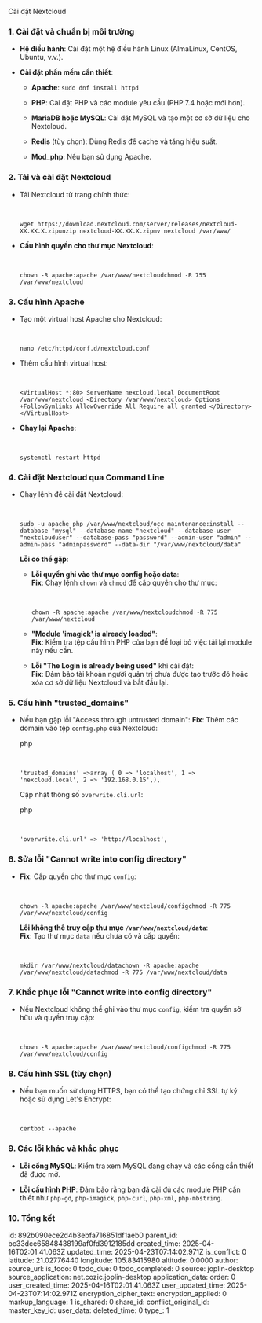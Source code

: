 Cài đặt Nextcloud

### 1\. **Cài đặt và chuẩn bị môi trường**

- **Hệ điều hành**: Cài đặt một hệ điều hành Linux (AlmaLinux, CentOS, Ubuntu, v.v.).
    
- **Cài đặt phần mềm cần thiết**:
    
    - **Apache**: `sudo dnf install httpd`
        
    - **PHP**: Cài đặt PHP và các module yêu cầu (PHP 7.4 hoặc mới hơn).
        
    - **MariaDB hoặc MySQL**: Cài đặt MySQL và tạo một cơ sở dữ liệu cho Nextcloud.
        
    - **Redis** (tùy chọn): Dùng Redis để cache và tăng hiệu suất.
        
    - **Mod_php**: Nếu bạn sử dụng Apache.
        

### 2\. **Tải và cài đặt Nextcloud**

- Tải Nextcloud từ trang chính thức:
    
    &nbsp;
    
    `wget https://download.nextcloud.com/server/releases/nextcloud-XX.XX.X.zipunzip nextcloud-XX.XX.X.zipmv nextcloud /var/www/`
    
- **Cấu hình quyền cho thư mục Nextcloud**:
    
    &nbsp;
    
    `chown -R apache:apache /var/www/nextcloudchmod -R 755 /var/www/nextcloud`
    

### 3\. **Cấu hình Apache**

- Tạo một virtual host Apache cho Nextcloud:
    
    &nbsp;
    
    `nano /etc/httpd/conf.d/nextcloud.conf`
    
- Thêm cấu hình virtual host:
    
    &nbsp;
    
    `<VirtualHost *:80> ServerName nexcloud.local DocumentRoot /var/www/nextcloud <Directory /var/www/nextcloud> Options +FollowSymlinks AllowOverride All Require all granted </Directory></VirtualHost>`
    
- **Chạy lại Apache**:
    
    &nbsp;
    
    `systemctl restart httpd`
    

### 4\. **Cài đặt Nextcloud qua Command Line**

- Chạy lệnh để cài đặt Nextcloud:
    
    &nbsp;
    
    `sudo -u apache php /var/www/nextcloud/occ maintenance:install --database "mysql" --database-name "nextcloud" --database-user "nextclouduser" --database-pass "password" --admin-user "admin" --admin-pass "adminpassword" --data-dir "/var/www/nextcloud/data"`
    
    **Lỗi có thể gặp**:
    
    - **Lỗi quyền ghi vào thư mục config hoặc data**:  
        **Fix**: Chạy lệnh `chown` và `chmod` để cấp quyền cho thư mục:
        
        &nbsp;
        
        `chown -R apache:apache /var/www/nextcloudchmod -R 775 /var/www/nextcloud`
        
    - **"Module 'imagick' is already loaded"**:  
        **Fix**: Kiểm tra tệp cấu hình PHP của bạn để loại bỏ việc tải lại module này nếu cần.
        
    - **Lỗi "The Login is already being used"** khi cài đặt:  
        **Fix**: Đảm bảo tài khoản người quản trị chưa được tạo trước đó hoặc xóa cơ sở dữ liệu Nextcloud và bắt đầu lại.
        

### 5\. **Cấu hình "trusted_domains"**

- Nếu bạn gặp lỗi "Access through untrusted domain": **Fix**: Thêm các domain vào tệp `config.php` của Nextcloud:
    
    php
    
    &nbsp;
    
    `'trusted_domains' =>array ( 0 => 'localhost', 1 => 'nexcloud.local', 2 => '192.168.0.15',),`
    
    Cập nhật thông số `overwrite.cli.url`:
    
    php
    
    &nbsp;
    
    `'overwrite.cli.url' => 'http://localhost',`
    

### 6\. **Sửa lỗi "Cannot write into config directory"**

- **Fix**: Cấp quyền cho thư mục `config`:
    
    &nbsp;
    
    `chown -R apache:apache /var/www/nextcloud/configchmod -R 775 /var/www/nextcloud/config`
    
    **Lỗi không thể truy cập thư mục `/var/www/nextcloud/data`**:  
    **Fix**: Tạo thư mục `data` nếu chưa có và cấp quyền:
    
    &nbsp;
    
    `mkdir /var/www/nextcloud/datachown -R apache:apache /var/www/nextcloud/datachmod -R 775 /var/www/nextcloud/data`
    

### 7\. **Khắc phục lỗi "Cannot write into config directory"**

- Nếu Nextcloud không thể ghi vào thư mục `config`, kiểm tra quyền sở hữu và quyền truy cập:
    
    &nbsp;
    
    `chown -R apache:apache /var/www/nextcloud/configchmod -R 775 /var/www/nextcloud/config`
    

### 8\. **Cấu hình SSL (tùy chọn)**

- Nếu bạn muốn sử dụng HTTPS, bạn có thể tạo chứng chỉ SSL tự ký hoặc sử dụng Let's Encrypt:
    
    &nbsp;
    
    `certbot --apache`
    

### 9\. **Các lỗi khác và khắc phục**

- **Lỗi cổng MySQL**: Kiểm tra xem MySQL đang chạy và các cổng cần thiết đã được mở.
    
- **Lỗi cấu hình PHP**: Đảm bảo rằng bạn đã cài đủ các module PHP cần thiết như `php-gd`, `php-imagick`, `php-curl`, `php-xml`, `php-mbstring`.
    

### 10\. **Tổng kết**

id: 892b090ece2d4b3ebfa716851df1aeb0
parent_id: bc33dce65848438199af0fd3912185dd
created_time: 2025-04-16T02:01:41.063Z
updated_time: 2025-04-23T07:14:02.971Z
is_conflict: 0
latitude: 21.02776440
longitude: 105.83415980
altitude: 0.0000
author: 
source_url: 
is_todo: 0
todo_due: 0
todo_completed: 0
source: joplin-desktop
source_application: net.cozic.joplin-desktop
application_data: 
order: 0
user_created_time: 2025-04-16T02:01:41.063Z
user_updated_time: 2025-04-23T07:14:02.971Z
encryption_cipher_text: 
encryption_applied: 0
markup_language: 1
is_shared: 0
share_id: 
conflict_original_id: 
master_key_id: 
user_data: 
deleted_time: 0
type_: 1